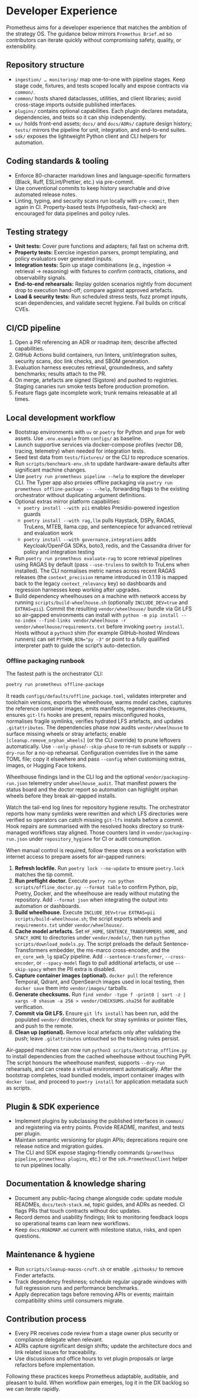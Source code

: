 # Developer Experience

Prometheus aims for a developer experience that matches the ambition of the
strategy OS. The guidance below mirrors `Promethus Brief.md` so contributors can
iterate quickly without compromising safety, quality, or extensibility.

## Repository structure

- `ingestion/ … monitoring/` map one-to-one with pipeline stages. Keep stage
  code, fixtures, and tests scoped locally and expose contracts via `common/`.
- `common/` hosts shared dataclasses, utilities, and client libraries; avoid
  cross-stage imports outside published interfaces.
- `plugins/` contains optional capabilities. Each plugin declares metadata,
  dependencies, and tests so it can ship independently.
- `ux/` holds front-end assets; `docs/` and `docs/ADRs/` capture design history;
  `tests/` mirrors the pipeline for unit, integration, and end-to-end suites.
- `sdk/` exposes the lightweight Python client and CLI helpers for automation.

## Coding standards & tooling

- Enforce 80-character markdown lines and language-specific formatters (Black,
  Ruff, ESLint/Prettier, etc.) via pre-commit.
- Use conventional commits to keep history searchable and drive automated
  release notes.
- Linting, typing, and security scans run locally with `pre-commit`, then again
  in CI. Property-based tests (Hypothesis, fast-check) are encouraged for data
  pipelines and policy rules.

## Testing strategy

- **Unit tests:** Cover pure functions and adapters; fail fast on schema drift.
- **Property tests:** Exercise ingestion parsers, prompt templating, and policy
  evaluators over generated inputs.
- **Integration tests:** Spin up stage combinations (e.g., ingestion → retrieval
  → reasoning) with fixtures to confirm contracts, citations, and observability
  signals.
- **End-to-end rehearsals:** Replay golden scenarios nightly from document drop
  to execution hand-off; compare against approved artefacts.
- **Load & security tests:** Run scheduled stress tests, fuzz prompt inputs,
  scan dependencies, and validate secret hygiene. Fail builds on critical CVEs.

## CI/CD pipeline

1. Open a PR referencing an ADR or roadmap item; describe affected capabilities.
2. GitHub Actions build containers, run linters, unit/integration suites,
   security scans, doc link checks, and SBOM generation.
3. Evaluation harness executes retrieval, groundedness, and safety benchmarks;
   results attach to the PR.
4. On merge, artefacts are signed (Sigstore) and pushed to registries. Staging
   canaries run smoke tests before production promotion.
5. Feature flags gate incomplete work; trunk remains releasable at all times.

## Local development workflow

- Bootstrap environments with `uv` or `poetry` for Python and `pnpm` for web
  assets. Use `.env.example` from `configs/` as baseline.
- Launch supportive services via docker-compose profiles (vector DB, tracing,
  telemetry) when needed for integration tests.
- Seed test data from `tests/fixtures/` or the CLI to reproduce scenarios.
- Run `scripts/benchmark-env.sh` to update hardware-aware defaults after
  significant machine changes.
- Use `poetry run prometheus pipeline --help` to explore the developer CLI.
  The Typer app also proxies offline packaging via
  `poetry run prometheus offline-package -- --help`, forwarding flags to the
  existing orchestrator without duplicating argument definitions.
- Optional extras mirror platform capabilities:
  - `poetry install --with pii` enables Presidio-powered ingestion guards
  - `poetry install --with rag,llm` pulls Haystack, DSPy, RAGAS, TruLens, MTEB,
    llama.cpp, and sentencepiece for advanced retrieval and evaluation work
  - `poetry install --with governance,integrations` adds Keycloak/OpenFGA SDKs,
    boto3, redis, and the Cassandra driver for policy and integration testing
- Run `poetry run prometheus evaluate-rag` to score retrieval pipelines using
  RAGAS by default (pass `--use-trulens` to switch to TruLens when installed).
  The CLI normalises metric names across recent RAGAS releases (the
  `context_precision` rename introduced in 0.1.19 is mapped back to the legacy
  `context_relevancy` key) so dashboards and regression harnesses keep working
  after upgrades.
- Build dependency wheelhouses on a machine with network access by running
  `scripts/build-wheelhouse.sh` (optionally `INCLUDE_DEV=true` and
  `EXTRAS=pii`). Commit the resulting `vendor/wheelhouse/` bundle via Git LFS
  so air-gapped environments can install with
  `python -m pip install --no-index --find-links vendor/wheelhouse -r
  vendor/wheelhouse/requirements.txt` before invoking `poetry install`.
  Hosts without a `python3` shim (for example GitHub-hosted Windows runners)
  can set `PYTHON_BIN="py -3"` or point to a fully qualified interpreter path
  to guide the script’s auto-detection.

### Offline packaging runbook

The fastest path is the orchestrator CLI:

```bash
poetry run prometheus offline-package
```

It reads `configs/defaults/offline_package.toml`, validates interpreter and
toolchain versions, exports the wheelhouse, warms model caches, captures the
reference container images, emits manifests, regenerates checksums, ensures
`git-lfs` hooks are present, repairs misconfigured hooks, normalises fragile
symlinks, verifies hydrated LFS artefacts, and updates `.gitattributes`. The
dependencies phase now audits `vendor/wheelhouse` to surface missing wheels or
stray artefacts; enable `[cleanup.remove_orphan_wheels]` (or the CLI override)
to prune leftovers automatically. Use `--only-phase`/`--skip-phase` to re-run
subsets or supply `--dry-run` for a no-op rehearsal. Configuration overrides
live in the same TOML file; copy it elsewhere and pass `--config` when
customising extras, images, or Hugging Face tokens.

Wheelhouse findings land in the CLI log and the optional
`vendor/packaging-run.json` telemetry under `wheelhouse_audit`. That manifest
powers the status board and the doctor report so automation can highlight
orphan wheels before they break air-gapped installs.

Watch the tail-end log lines for repository hygiene results. The orchestrator
reports how many symlinks were rewritten and which LFS directories were
verified so operators can catch missing `git-lfs` installs before a commit.
Hook repairs are summarised with the resolved hooks directory so trunk-managed
workflows stay aligned. Those counters land in `vendor/packaging-run.json`
under `repository_hygiene` for CI or audit consumption.

When manual control is required, follow these steps on a workstation with
internet access to prepare assets for air-gapped runners:

1. **Refresh lockfile.** Run `poetry lock --no-update` to ensure
   `poetry.lock` matches the tip commit.
2. **Run preflight doctor.** Execute
   `poetry run python scripts/offline_doctor.py --format table` to confirm
   Python, pip, Poetry, Docker, and the wheelhouse are ready without mutating
   the repository. Add `--format json` when integrating the output into
   automation or dashboards.
3. **Build wheelhouse.** Execute `INCLUDE_DEV=true EXTRAS=pii
scripts/build-wheelhouse.sh`; the script exports wheels and
   `requirements.txt` under `vendor/wheelhouse/`.
4. **Cache model artefacts.** Set `HF_HOME`, `SENTENCE_TRANSFORMERS_HOME`, and
   `SPACY_HOME` to directories under `vendor/models/`, then run
   `python scripts/download_models.py`. The script preloads the default
   Sentence-Transformers embedder, the ms-marco cross-encoder,
   and the `en_core_web_lg` spaCy pipeline. Add `--sentence-transformer`,
   `--cross-encoder`, or `--spacy-model` flags to pull additional artefacts,
   or use `--skip-spacy` when the PII extra is disabled.
5. **Capture container images (optional).** `docker pull` the reference
   Temporal, Qdrant, and OpenSearch images used in local testing, then `docker
save` them into `vendor/images/` tarballs.
6. **Generate checksums.** Run `find vendor -type f -print0 | sort -z | xargs
-0 shasum -a 256 > vendor/CHECKSUMS.sha256` for auditable verification.
7. **Commit via Git LFS.** Ensure `git lfs install` has been run, add the
   populated `vendor/` directories, check for stray symlinks or pointer files,
   and push to the remote.
8. **Clean up (optional).** Remove local artefacts only after validating the
   push; leave `.gitattributes` untouched so the tracking rules persist.

Air-gapped machines can now run `python3 scripts/bootstrap_offline.py` to
install dependencies from the cached wheelhouse without touching PyPI. The
script honours the wheelhouse manifest, supports `--dry-run` rehearsals, and
can create a virtual environment automatically. After the bootstrap completes,
load bundled models, import container images with `docker load`, and proceed to
`poetry install` for application metadata such as scripts.

## Plugin & SDK experience

- Implement plugins by subclassing the published interfaces in `common/` and
  registering via entry points. Provide README, manifest, and tests per plugin.
- Maintain semantic versioning for plugin APIs; deprecations require one release
  notice and migration guides.
- The CLI and SDK expose staging-friendly commands (`prometheus pipeline`,
  `prometheus plugins`, etc.) or the `sdk.PrometheusClient` helper to run
  pipelines locally.

## Documentation & knowledge sharing

- Document any public-facing change alongside code: update module READMEs,
  `docs/tech-stack.md`, topic guides, and ADRs as needed. CI flags PRs that
  touch contracts without doc updates.
- Record demos and usability findings; link to monitoring feedback loops so
  operational teams can learn new workflows.
- Keep `docs/ROADMAP.md` current with milestone status, risks, and open
  questions.

## Maintenance & hygiene

- Run `scripts/cleanup-macos-cruft.sh` or enable `.githooks/` to remove Finder
  artefacts.
- Track dependency freshness; schedule regular upgrade windows with full
  regression runs and performance benchmarks.
- Apply deprecation tags before removing APIs or events; maintain compatibility
  shims until consumers migrate.

## Contribution process

- Every PR receives code review from a stage owner plus security or compliance
  delegate when relevant.
- ADRs capture significant design shifts; update the architecture docs and link
  related issues for traceability.
- Use discussions and office hours to vet plugin proposals or large refactors
  before implementation.

Following these practices keeps Prometheus adaptable, auditable, and pleasant to
build. When workflow pain emerges, log it in the DX backlog so we can iterate
rapidly.
